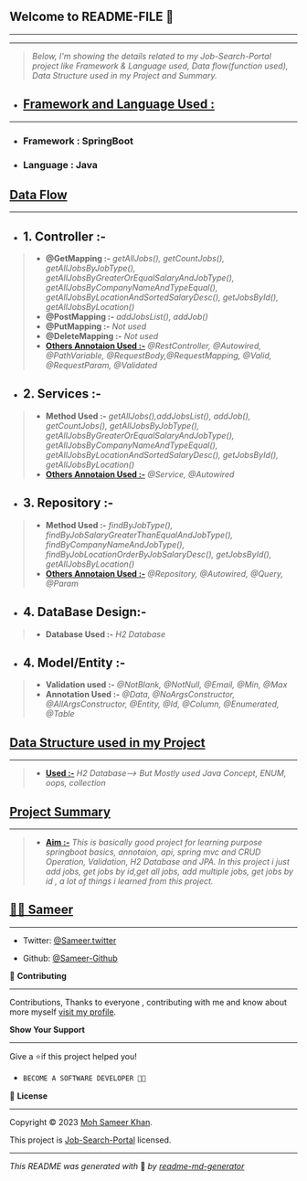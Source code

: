 
## **Welcome to README-FILE 👋**
___
___



> *Below, I'm showing the details related to my Job-Search-Portal project like Framework & Language used, Data flow(function used), Data Structure used in my Project and Summary.*

-  ## [**Framework and Language Used :**](#heading-ids) ##
___
- ### Framework :  **SpringBoot**
- ### Language : **Java**


## [**Data Flow**](#heading-ids) ##
___
- ## 1. **Controller :-** ##
> - **@GetMapping :-**  *getAllJobs(), getCountJobs(), getAllJobsByJobType(), getAllJobsByGreaterOrEqualSalaryAndJobType(), getAllJobsByCompanyNameAndTypeEqual(), getAllJobsByLocationAndSortedSalaryDesc(), getJobsById(), getAllJobsByLocation()*
> - **@PostMapping :-** *addJobsList(), addJob()*
> - **@PutMapping :-** *Not used*
> - **@DeleteMapping :-** *Not used*
> - **[Others Annotaion Used :-](#heading-ids)** *@RestController, @Autowired, @PathVariable, @RequestBody,@RequestMapping, @Valid, @RequestParam, @Validated*

- ## 2. **Services :-** ##
> - **Method Used :-**  *getAllJobs(),addJobsList(), addJob(), getCountJobs(), getAllJobsByJobType(), getAllJobsByGreaterOrEqualSalaryAndJobType(), getAllJobsByCompanyNameAndTypeEqual(), getAllJobsByLocationAndSortedSalaryDesc(), getJobsById(), getAllJobsByLocation()*
> - **[Others Annotaion Used :-](#heading-ids)** *@Service, @Autowired*

- ## 3. **Repository :-** ##
> - **Method Used :-**  *findByJobType(), findByJobSalaryGreaterThanEqualAndJobType(), findByCompanyNameAndJobType(), findByJobLocationOrderByJobSalaryDesc(), getJobsById(), getAllJobsByLocation()*
> - **[Others Annotaion Used :-](#heading-ids)** *@Repository, @Autowired, @Query, @Param*

- ## 4. **DataBase Design:-** ##
> - **Database Used :-**  *H2 Database*

- ## 4. **Model/Entity :-** ##
> - **Validation used :-**  *@NotBlank, @NotNull, @Email, @Min, @Max*
> - **Annotation Used :-**  *@Data, @NoArgsConstructor, @AllArgsConstructor, @Entity, @Id, @Column, @Enumerated, @Table*


## [**Data Structure used in my Project**](#heading-ids) ##
____
> - **[Used :-](#heading-ids)** *H2 Database--> But Mostly used Java Concept, ENUM, oops, collection*

## [**Project Summary**](#heading-ids) ##
____
> - **[Aim :-](#heading-ids)** *This is basically good project for learning purpose springboot basics, annotaion, api, spring mvc and CRUD Operation, Validation, H2 Database and JPA. In this project i just add jobs, get jobs by id,get all jobs, add multiple jobs, get jobs by id , a lot of things i learned from this project.*

## **[👨‍💻 Sameer](#heading-ids)** ##
____

- Twitter: [@Sameer.twitter](https://twitter.com/Sameerr1819)

- Github: [@Sameer-Github](https://github.com/Moh-Sameer-Khan)


🤝 **Contributing**
___
Contributions, Thanks to everyone , contributing with me and know about more myself [visit my profile](https://www.instagram.com/sameer181911/).

**Show Your Support**
___
Give a ⭐if this project helped you!

- ```bash
  BECOME A SOFTWARE DEVELOPER 👩‍💻

<!-- Here something icon -->

📝 **License**
___
Copyright © 2023 [Moh Sameer Khan](#heading-ids).

This project is [Job-Search-Portal](https://choosealicense.com/licenses/mit/) licensed.

___
*This README was generated with* 🧡 *by [readme-md-generator](https://www.makeareadme.com/)*









